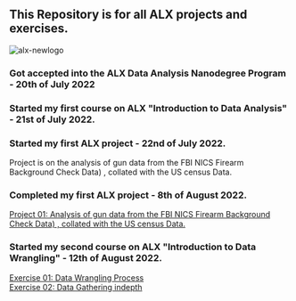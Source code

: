 ## This Repository is for all ALX projects and exercises.
![alx-newlogo](https://user-images.githubusercontent.com/98137996/187809069-06924969-2ad8-4bb2-b396-8c9159284ac1.png)
### Got accepted into the ALX Data Analysis Nanodegree Program - 20th of July 2022

### Started my first course on ALX "Introduction to Data Analysis" - 21st of July 2022.
### Started my first ALX project - 22nd of July 2022.
Project is on the analysis of gun data from the FBI NICS Firearm Background Check Data) , collated with the US census Data.
### Completed my first ALX project - 8th of August 2022.
[Project 01: Analysis of gun data from the FBI NICS Firearm Background Check Data) , collated with the US census Data.](https://github.com/jjjeorgee/ALX-T/blob/main/Project%2001/NCIS%20background%20checks%20data%20analysis%20collated%20with%20US%20census%20data%20(1).ipynb)
### Started my second course on ALX "Introduction to Data Wrangling" - 12th of August 2022.
[Exercise 01: Data Wrangling Process](https://github.com/jjjeorgee/ALX-T/blob/main/Excercises/01/Data%20wrangling.ipynb) <br>
[Exercise 02: Data Gathering indepth](https://github.com/jjjeorgee/ALX-T/blob/main/Excercises/02/Gathering%20Data.ipynb)
